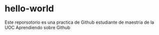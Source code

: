 # hello-world
Este reporsotorio es una practica de Github
estudiante de maestría de la UOC
Aprendiendo sobre Github

